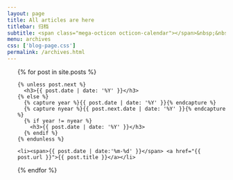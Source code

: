 ```yaml
---
layout: page
title: All articles are here
titlebar: 归档
subtitle: <span class="mega-octicon octicon-calendar"></span>&nbsp;&nbsp;专题系列： &nbsp;&nbsp; <a href ="#"><font color="#1A0DAB">架构</font></a>&nbsp;&nbsp; <a href ="#"><font color="#EB9439">大数据</font></a>&nbsp;&nbsp; <a href ="http://www.buildupchao.cn/java.html"><font color="#1E90FF">Java</font></a>
menu: archives
css: ['blog-page.css']
permalink: /archives.html
---
```


<ul class="archives-list">
  {% for post in site.posts %}

    {% unless post.next %}
      <h3>{{ post.date | date: '%Y' }}</h3>
    {% else %}
      {% capture year %}{{ post.date | date: '%Y' }}{% endcapture %}
      {% capture nyear %}{{ post.next.date | date: '%Y' }}{% endcapture %}
      {% if year != nyear %}
        <h3>{{ post.date | date: '%Y' }}</h3>
      {% endif %}
    {% endunless %}

    <li><span>{{ post.date | date:'%m-%d' }}</span> <a href="{{ post.url }}">{{ post.title }}</a></li>
  {% endfor %}
</ul>
